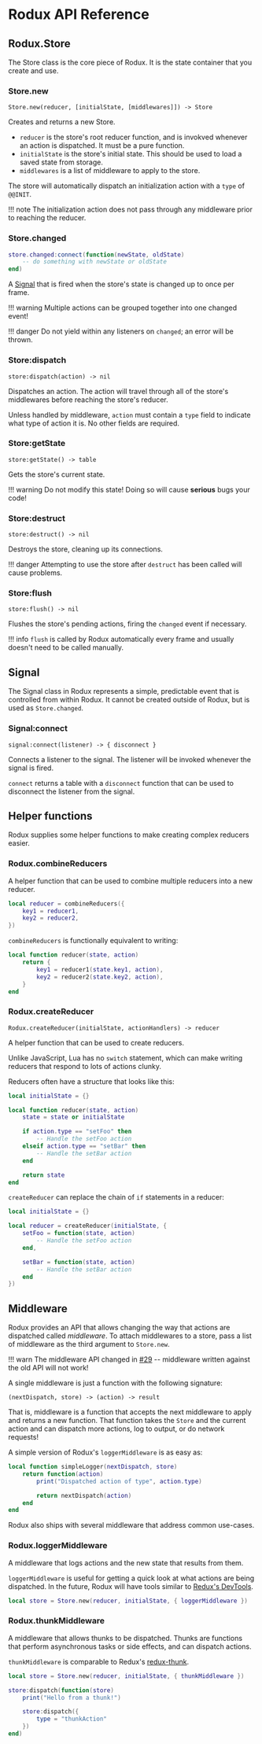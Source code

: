 # Rodux API Reference

## Rodux.Store
The Store class is the core piece of Rodux. It is the state container that you create and use.

### Store.new
```
Store.new(reducer, [initialState, [middlewares]]) -> Store
```

Creates and returns a new Store.

* `reducer` is the store's root reducer function, and is invokved whenever an action is dispatched. It must be a pure function.
* `initialState` is the store's initial state. This should be used to load a saved state from storage.
* `middlewares` is a list of middleware to apply to the store.

The store will automatically dispatch an initialization action with a `type` of `@@INIT`.

!!! note
	The initialization action does not pass through any middleware prior to reaching the reducer.

### Store.changed
```lua
store.changed:connect(function(newState, oldState)
	-- do something with newState or oldState
end)
```

A [Signal](#Signal) that is fired when the store's state is changed up to once per frame.

!!! warning
	Multiple actions can be grouped together into one changed event!

!!! danger
	Do not yield within any listeners on `changed`; an error will be thrown.

### Store:dispatch
```
store:dispatch(action) -> nil
```

Dispatches an action. The action will travel through all of the store's middlewares before reaching the store's reducer.

Unless handled by middleware, `action` must contain a `type` field to indicate what type of action it is. No other fields are required.

### Store:getState
```
store:getState() -> table
```

Gets the store's current state.

!!! warning
	Do not modify this state! Doing so will cause **serious** bugs your code!

### Store:destruct
```
store:destruct() -> nil
```

Destroys the store, cleaning up its connections.

!!! danger
	Attempting to use the store after `destruct` has been called will cause problems.

### Store:flush
```
store:flush() -> nil
```

Flushes the store's pending actions, firing the `changed` event if necessary.

!!! info
	`flush` is called by Rodux automatically every frame and usually doesn't need to be called manually.

## Signal
The Signal class in Rodux represents a simple, predictable event that is controlled from within Rodux. It cannot be created outside of Rodux, but is used as `Store.changed`.

### Signal:connect
```
signal:connect(listener) -> { disconnect }
```

Connects a listener to the signal. The listener will be invoked whenever the signal is fired.

`connect` returns a table with a `disconnect` function that can be used to disconnect the listener from the signal.

## Helper functions
Rodux supplies some helper functions to make creating complex reducers easier.

### Rodux.combineReducers
A helper function that can be used to combine multiple reducers into a new reducer.

```lua
local reducer = combineReducers({
	key1 = reducer1,
	key2 = reducer2,
})
```

`combineReducers` is functionally equivalent to writing:

```lua
local function reducer(state, action)
	return {
		key1 = reducer1(state.key1, action),
		key2 = reducer2(state.key2, action),
	}
end
```

### Rodux.createReducer
```
Rodux.createReducer(initialState, actionHandlers) -> reducer
```

A helper function that can be used to create reducers.

Unlike JavaScript, Lua has no `switch` statement, which can make writing reducers that respond to lots of actions clunky.

Reducers often have a structure that looks like this:

```lua
local initialState = {}

local function reducer(state, action)
	state = state or initialState

	if action.type == "setFoo" then
		-- Handle the setFoo action
	elseif action.type == "setBar" then
		-- Handle the setBar action
	end

	return state
end
```

`createReducer` can replace the chain of `if` statements in a reducer:

```lua
local initialState = {}

local reducer = createReducer(initialState, {
	setFoo = function(state, action)
		-- Handle the setFoo action
	end,

	setBar = function(state, action)
		-- Handle the setBar action
	end
})
```

## Middleware
Rodux provides an API that allows changing the way that actions are dispatched called *middleware*. To attach middlewares to a store, pass a list of middleware as the third argument to `Store.new`.

!!! warn
	The middleware API changed in [#29](https://github.com/Roblox/rodux/pull/29) -- middleware written against the old API will not work!

A single middleware is just a function with the following signature:

```
(nextDispatch, store) -> (action) -> result
```

That is, middleware is a function that accepts the next middleware to apply and returns a new function. That function takes the `Store` and the current action and can dispatch more actions, log to output, or do network requests!

A simple version of Rodux's `loggerMiddleware` is as easy as:

```lua
local function simpleLogger(nextDispatch, store)
	return function(action)
		print("Dispatched action of type", action.type)

		return nextDispatch(action)
	end
end
```

Rodux also ships with several middleware that address common use-cases.

### Rodux.loggerMiddleware
A middleware that logs actions and the new state that results from them.

`loggerMiddleware` is useful for getting a quick look at what actions are being dispatched. In the future, Rodux will have tools similar to [Redux's DevTools](https://github.com/gaearon/redux-devtools).

```lua
local store = Store.new(reducer, initialState, { loggerMiddleware })
```

### Rodux.thunkMiddleware
A middleware that allows thunks to be dispatched. Thunks are functions that perform asynchronous tasks or side effects, and can dispatch actions.

`thunkMiddleware` is comparable to Redux's [redux-thunk](https://github.com/gaearon/redux-thunk).

```lua
local store = Store.new(reducer, initialState, { thunkMiddleware })

store:dispatch(function(store)
	print("Hello from a thunk!")

	store:dispatch({
		type = "thunkAction"
	})
end)
```